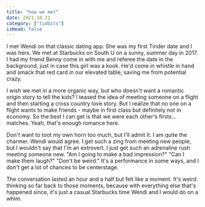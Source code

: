 ```yaml
---
title: "how we met"
date: 2021-10-21
category: ["tidbits"]
isHead: false
---
```


I met Wendi on that classic dating app. She was my first Tinder date and I was hers. We met at Starbucks on South U on a sunny, summer day in 2017. I had my friend Benny come in with me and referee the date in the background, just in case this girl was a kook. He'd come in whistle in hand and smack that red card in our elevated table, saving me from potential crazy. 

I wish we met in a more organic way, but who doesn't want a romantic origin story to tell the kids? I teased the idea of meeting someone on a flight and then starting a cross country love story. But I realize that no one on a flight wants to make friends - maybe in first class but definitely not in economy. So the best I can get is that we were each other's firsts... matches. Yeah, that's enough romance here.

Don't want to toot my own horn too much, but I'll admit it. I am quite the charmer. Wendi would agree. I get such a zing from meeting new people, but I wouldn't say that I'm an extrovert. I just get such an adrenaline rush meeting someone new. "Am I going to make a bad impression?" "Can I make them laugh?" "Don't be weird." It's a performance in some ways, and I don't get a lot of chances to be centerstage. 

The conversation lasted an hour and a half but felt like a moment. It's weird thinking so far back to those moments, because with everything else that's happened since, it's just a casual Starbucks time Wendi and I would do on a whim.  